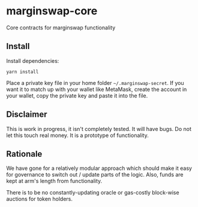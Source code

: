 # marginswap-core
Core contracts for marginswap functionality

## Install

Install dependencies:
```(shell)
yarn install
```

Place a private key file in your home folder `~/.marginswap-secret`. If you want it to match up with your wallet like MetaMask, create the account in your wallet, copy the private key and paste it into the file.


## Disclaimer

This is work in progress, it isn't completely tested. It will have bugs. Do not let this touch real money. It is a prototype of functionality.

## Rationale

We have gone for a relatively modular approach which should make it easy for governance to switch out / update parts of the logic. Also, funds are kept at arm's length from functionality.

There is to be no constantly-updating oracle or gas-costly block-wise auctions for token holders.
